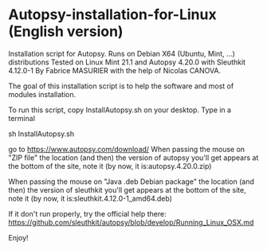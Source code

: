 # Autopsy-installation-for-Linux (English version)
Installation script for Autopsy.
Runs on Debian X64 (Ubuntu, Mint, ...) distributions
Tested on Linux Mint 21.1 and Autopsy 4.20.0 with Sleuthkit 4.12.0-1
By Fabrice MASURIER with the help of Nicolas CANOVA.

The goal of this installation script is to help the software and most of modules installation.

To run this script,
copy InstallAutopsy.sh on your desktop.
Type in a terminal

sh InstallAutopsy.sh 

go to https://www.autopsy.com/download/ 
When passing the mouse on "ZIP file" the location (and then) the version of autopsy you'll get appears at the bottom of the site, note it (by now, it is:autopsy.4.20.0.zip)

When passing the mouse on "Java .deb Debian package" the location (and then) the version of sleuthkit you'll get appears at the bottom of the site, note it (by now, it is:sleuthkit.4.12.0-1_amd64.deb)


If it don't run properly, try the official help there: 
https://github.com/sleuthkit/autopsy/blob/develop/Running_Linux_OSX.md

Enjoy!
